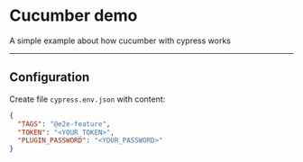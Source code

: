 # Cucumber demo

A simple example about how cucumber with cypress works

---
## Configuration

Create file `cypress.env.json` with content:

```json
{
  "TAGS": "@e2e-feature",
  "TOKEN": "<YOUR_TOKEN>",
  "PLUGIN_PASSWORD": "<YOUR_PASSWORD>"
}
```
